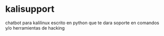 # kalisupport
chatbot para kalilinux escrito en python que te dara soporte en comandos y/o herramientas de hacking
